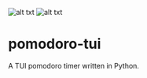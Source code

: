 ![alt txt](https://img.shields.io/github/last-commit/zoeyalex/pomodoro-tui/master)
![alt txt](https://img.shields.io/github/languages/code-size/zoeyalex/pomodoro-tui)
# pomodoro-tui
A TUI pomodoro timer written in Python.
